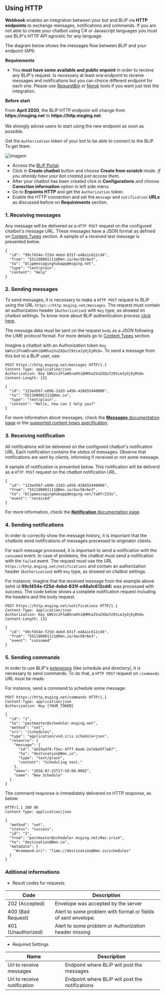 ## Using HTTP

**Webhook** enables an integration between your bot and BLiP via **HTTP endpoints** to exchange messages, notifications and commands.
If you are not able to create your chatbot using C\# or Javascript languages you must use BLiP's HTTP API agnostic for any language.

The diagram below shows the messages flow between BLiP and your endpoint (API).

<!--![Diagram HTTP message flow](images/http.png)-->

**Requirements**

* You **must have some available and public enpoint** in order to receive any BLiP's request. Is necessary at least one endpoint to receive messages and notifications but you can choice different endpoint for each one.
Please use [RequestBin](https://requestbin.fullcontact.com/) or [Ngrok](https://ngrok.com/) tools if you want just test the integration.

**Before start**

<aside class="notice">
From <b>April 2020</b>, the BLiP HTTP endpoint will change from <b>https://msging.net</b> to <b>https://http.msging.net</b>. <br><br>We strongly advise users to start using the new endpoint as soon as possible.
</aside>

Get the `Authorization` token of your bot to be able to connect to the BLiP. To get them:

![imagem](images/http-token.png)

* Access the [BLiP Portal](https://portal.blip.ai).
* Click in **Create chatbot** button and choose **Create from scratch** mode. *If you already have your bot created just access them*.
* After your chatbot has been created click in **Configurations** and choose **Conection information** option in left side menu.
* Go to **Enpoints HTTP** and get the `Authorization` token.
* Enable the HTTP connection and set the `message` and `notification` **URLs** as discussed before on **Requirements** section.

### 1. Receiving messages

Any message will be delivered as a `HTTP POST` request on the configured chatbot's message URL. These messages have a JSON format as defined on [Content Types](#content-types) section. A sample of a received text message is presented below.

```
{
  "id": "99cf454e-f25d-4ebd-831f-e48a1c612cd4",
  "from": "551100001111@0mn.io/4ac58r6e3",
  "to": "blipmessaginghubapp@msging.net",
  "type": "text/plain",
  "content": "Help"
}
```

### 2. Sending messages

To send messages, it is necessary to make a `HTTP POST` request to BLiP using the URL `https://http.msging.net/messages`.
The request must contain an authorization header (`Authorization`) with `Key` type, as showed on chatbot settings. To know more about BLiP authentication process [click here](#authentication).

The message data must be sent on the request `body` as a *JSON* following the LIME protocol format.
For more details go to [Content Types](#content-types) section.

Imagine a chatbot with an Authorization token `Key bWVzc2FnaW5naHViQHRha2VuZXQuY29tLmJyOjEyMzQ=`. To send a message from this bot to a BLiP user, use:

```
POST https://http.msging.net/messages HTTP/1.1
Content-Type: application/json
Authorization: Key bWVzc2FnaW5naHViQHRha2VuZXQuY29tLmJyOjEyMzQ=
Content-Length: 131

{
  "id": "123e4567-e89b-12d3-a456-426655440000",
  "to": "551100001111@0mn.io",
  "type": "text/plain",
  "content": "Hello, how can I help you?"
}
```

For more information about messages, check the [**Messages** documentation page](.#/docs/concepts/messages) or the [supported content types specification](.#/docs/content-types).

### 3. Receiving notification

All notifications will be delivered on the configured chatbot's notification URL. Each notification contains the _status_ of messages. Observe that notifications are sent by *clients*, informing if received or not some message.

A sample of notification is presented below. This notification will be deliverd as a `HTTP POST` request on the chatbot notification URL.

```
{
  "id": "123e4567-e89b-12d3-a456-426655440000",
  "from": "551100001111@0mn.io/4ac58r6e3",
  "to": "blipmessaginghubapp@msging.net/7a8fr233x",
  "event": "received"
}
```

For more information, check the [**Notification** documentation page](.#/docs/concepts/notifications)

### 4. Sending notifications

In order to correctly show the message history, it is important that the chatbots send notifications of messages processed to originator clients.

For each message processed, it is important to send a notification with the `consumed` event. In case of problems, the chatbot must send a notification with the `failed` event. The request must use the URL `https://http.msging.net/notifications` and contain an authorization header (`Authorization`) with `Key` type, as showed on chatbot settings.

For instance, imagine that the received message from the example above (whit id **99cf454e-f25d-4ebd-831f-e48a1c612cd4**) was processed with success. The code below shows a complete notification request including the headers and the body request.

```
POST https://http.msging.net/notifications HTTP/1.1
Content-Type: application/json
Authorization: Key bWVzc2FnaW5naHViQHRha2VuZXQuY29tLmJyOjEyMzQ=
Content-Length: 131

{
  "id": "99cf454e-f25d-4ebd-831f-e48a1c612cd4",
  "from": "551100001111@0mn.io/4ac58r6e3",
  "event": "consumed"
}
```

### 5. Sending commands

In order to use BLiP's [extensions](#extensions) (like schedule and directory), it is necessary to send commands. To do that, a `HTTP POST` request on `/commands` URL must be made.

For instance, send a command to schedule some message:

```http
POST https://http.msging.net/commands HTTP/1.1
Content-Type: application/json
Authorization: Key {YOUR_TOKEN}

{  
  "id": "1",
  "to": "postmaster@scheduler.msging.net",
  "method": "set",
  "uri": "/schedules",
  "type": "application/vnd.iris.schedule+json",
  "resource": {  
    "message": {  
      "id": "ad19adf8-f5ec-4fff-8aeb-2e7ebe9f7a67",
      "to": "destination@0mn.io",
      "type": "text/plain",
      "content": "Scheduling test."
    },
    "when": "2016-07-25T17:50:00.000Z",
    "name": "New Schedule"
  }
}
```

The command response is immediately delivered on HTTP response, as below:

```http
HTTP/1.1 200 OK
Content-Type: application/json

{
  "method": "set",
  "status": "success",
  "id": "1",
  "from": "postmaster@scheduler.msging.net/#az-iris4",
  "to": "destination@0mn.io",
  "metadata": {
    "#command.uri": "lime://destination@0mn.io/schedules"
  }
}
```

### Aditional informations

* Result codes for requests

| Code                | Description                                                                               |
|---------------------|-----------------------------------------------------------------------------------------  |
| 202 (Accepted)      | Envelope was accepted by the server                                                       |
| 400 (Bad Request)   | Alert to some problem with format or fields of sent envelope.                             |
| 401 (Unauthorized)  | Alert to some problem or *Authorization* header missing                                   |

* Required Settings

| Name                          | Description                                                                   |
|-------------------------------|-------------------------------------------------------------------------------|
| Url to receive messages       | Endpoint where BLiP will post the messages                                    |
| Url to receive notification   | Endpoint where BLiP will post the notifications                               |


